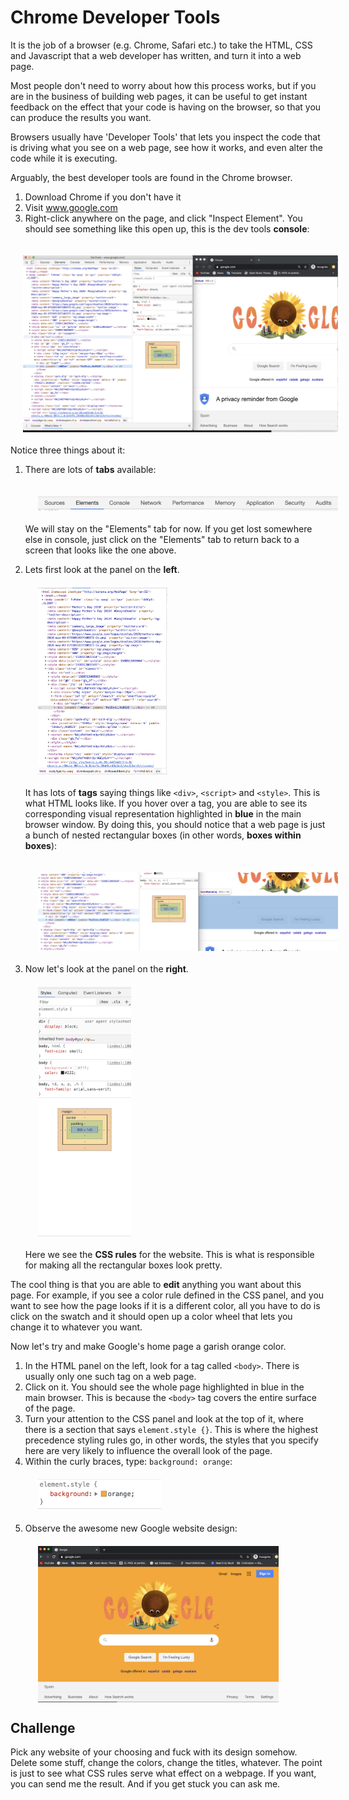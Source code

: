 # Chrome Developer Tools

It is the job of a browser (e.g. Chrome, Safari etc.) to take the HTML, CSS and Javascript that a web developer has written, and turn it into a web page.

Most people don't need to worry about how this process works, but if you are in the business of building web pages, it can be useful to get instant feedback on the effect that your code is having on the browser, so that you can produce the results you want.

Browsers usually have 'Developer Tools' that lets you inspect the code that is driving what you see on a web page, see how it works, and even alter the code while it is executing.

Arguably, the best developer tools are found in the Chrome browser.

1. Download Chrome if you don't have it
2. Visit www.google.com
3. Right-click anywhere on the page, and click "Inspect Element". You should see something like this open up, this is the dev tools <b>console</b>:

<img src="images/Chrome.png"
     alt="Dev tools first view"
     style="float: left; margin-right: 10px;margin: 20px" />

Notice three things about it:

1. There are lots of <b>tabs</b> available:

    <img src="images/Tabs.png"
        alt="Dev tools tabs"
        style="float: left; margin-right: 10px;margin: 20px" />


    We will stay on the "Elements" tab for now. If you get lost somewhere else in console, just click on the "Elements" tab to return back to a screen that looks like the one above.

2.  Lets first look at the panel on the <b>left</b>.
    <img src="images/Left.png"
        alt="Left panel"
        height="300px"
        style="display: block;margin: 20px" />

    It has lots of <b>tags</b> saying things like `<div>`, `<script>` and `<style>`. This is what HTML looks like. If you hover over a tag, you are able to see its corresponding visual representation highlighted in <b>blue</b> in the main browser window. By doing this, you should notice that a web page is just a bunch of nested rectangular boxes (in other words, <b>boxes within boxes</b>):

    <img src="images/Hovering.png"
        alt="Hovering effect"
        style="float: left; margin-right: 10px;margin: 20px" />

3.  Now let's look at the panel on the <b>right</b>.
    <img src="images/Right.png"
        alt="Right panel"
        height="400px"
        style="display: block; height: 400px;margin: 20px" />

    Here we see the <b>CSS rules</b> for the website. This is what is responsible for making all the rectangular boxes look pretty.

The cool thing is that you are able to <b>edit</b> anything you want about this page. For example, if you see a color rule defined in the CSS panel, and you want to see how the page looks if it is a different color, all you have to do is click on the swatch and it should open up a color wheel that lets you change it to whatever you want.

Now let's try and make Google's home page a garish orange color.

1. In the HTML panel on the left, look for a tag called `<body>`. There is usually only one such tag on a web page.
2. Click on it. You should see the whole page highlighted in blue in the main browser. This is because the `<body>` tag covers the entire surface of the page.
3. Turn your attention to the CSS panel and look at the top of it, where there is a section that says `element.style {}`. This is where the highest precedence styling rules go, in other words, the styles that you specify here are very likely to influence the overall look of the page.
4. Within the curly braces, type: `background: orange`:
   <img src="images/BackgroundOrange.png"
       alt="Updated style"
       height="50px"
       style="display: block; height: 50px; margin: 20px" />
5. Observe the awesome new Google website design:
   <img src="images/OrangeGoogle.png"
       alt="Updated style"
       height="250px"
       style="display: block; height: 250px;margin: 20px" />

## Challenge

Pick any website of your choosing and fuck with its design somehow. Delete some stuff, change the colors, change the titles, whatever. The point is just to see what CSS rules serve what effect on a webpage. If you want, you can send me the result. And if you get stuck you can ask me.
